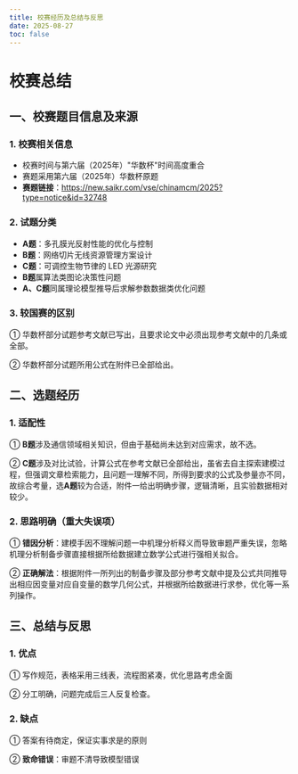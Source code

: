 ```yaml
---
title: 校赛经历及总结与反思
date: 2025-08-27
toc: false
---
```


# 校赛总结

## 一、校赛题目信息及来源

### 1. 校赛相关信息
- 校赛时间与第六届（2025年）"华数杯"时间高度重合
- 赛题采用第六届（2025年）华数杯原题
- **赛题链接**：https://new.saikr.com/vse/chinamcm/2025?type=notice&id=32748

### 2. 试题分类
- **A题**：多孔膜光反射性能的优化与控制
- **B题**：网络切片无线资源管理方案设计  
- **C题**：可调控生物节律的 LED 光源研究
- **B题**属算法类图论决策性问题
- **A、C题**同属理论模型推导后求解参数数据类优化问题

### 3. 较国赛的区别
① 华数杯部分试题参考文献已写出，且要求论文中必须出现参考文献中的几条或全部。

② 华数杯部分试题所用公式在附件已全部给出。

## 二、选题经历

### 1. 适配性
① **B题**涉及通信领域相关知识，但由于基础尚未达到对应需求，故不选。

② **C题**涉及对比试验，计算公式在参考文献已全部给出，虽省去自主探索建模过程，但强调文章检索能力，且问题一理解不同，所得到要求的公式及参量亦不同，故综合考量，选**A题**较为合适，附件一给出明确步骤，逻辑清晰，且实验数据相对较少。

### 2. 思路明确（重大失误项）
① **错因分析**：建模手因不理解问题一中机理分析释义而导致审题严重失误，忽略机理分析制备步骤直接根据所给数据建立数学公式进行强相关拟合。

② **正确解法**：根据附件一所列出的制备步骤及部分参考文献中提及公式共同推导出相应因变量对应自变量的数学几何公式，并根据所给数据进行求参，优化等一系列操作。

## 三、总结与反思

### 1. 优点
① 写作规范，表格采用三线表，流程图紧凑，优化思路考虑全面

② 分工明确，问题完成后三人反复检查。

### 2. 缺点  
① 答案有待商定，保证实事求是的原则

② **致命错误**：审题不清导致模型错误